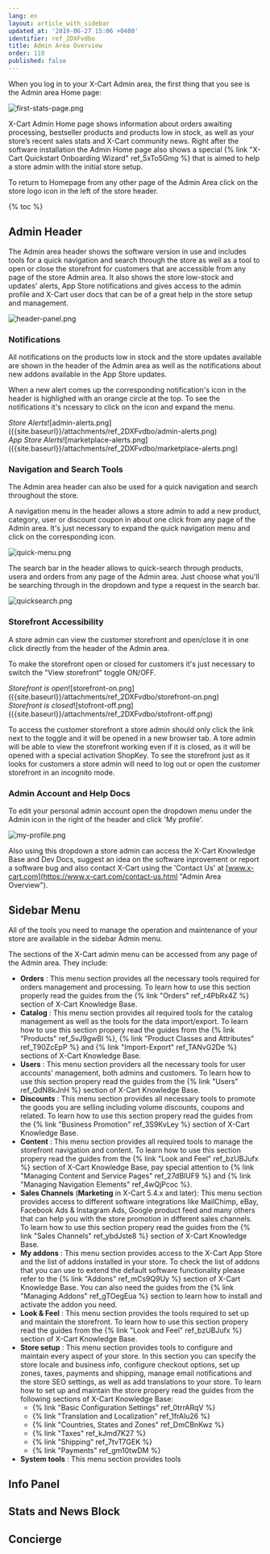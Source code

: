 ```yaml
---
lang: en
layout: article_with_sidebar
updated_at: '2019-06-27 15:06 +0400'
identifier: ref_2DXFvdbo
title: Admin Area Overview
order: 110
published: false
---
```

When you log in to your X-Cart Admin area, the first thing that you see is the Admin area Home page:

![first-stats-page.png]({{site.baseurl}}/attachments/ref_2DXFvdbo/first-stats-page.png)

X-Cart Admin Home page shows information about orders awaiting processing, bestseller products and products low in stock, as well as your store’s recent sales stats and X-Cart community news. Right after the software installation the Admin Home page also shows a special {% link "X-Cart Quickstart Onboarding Wizard" ref_5xTo5Gmg %} that is aimed to help a store admin with the initial store setup.

To return to Homepage from any other page of the Admin Area click on the store logo icon in the left of the store header.

{% toc %}

## Admin Header

The Admin area header shows the software version in use and includes tools for a quick navigation and search through the store as well as a tool to open or close the storefront for customers that are accessible from any page of the store Admin area. It also shows the store low-stock and updates' alerts, App Store notifications and gives access to the admin profile and X-Cart user docs that can be of a great help in the store setup and management.

![header-panel.png]({{site.baseurl}}/attachments/ref_2DXFvdbo/header-panel.png)

### Notifications

All notifications on the products low in stock and the store updates available are shown in the header of the Admin area as well as the notifications about new addons available in the App Store updates.

When a new alert comes up the corresponding notification's icon in the header is highlighed with an orange circle at the top. To see the notifications it's ncessary to click on the icon and expand the menu.

<div class="ui stackable two column grid">
  <div class="column" markdown="span"><i>Store Alerts</i>![admin-alerts.png]({{site.baseurl}}/attachments/ref_2DXFvdbo/admin-alerts.png)</div>
  <div class="column" markdown="span"><i>App Store Alerts</i>![marketplace-alerts.png]({{site.baseurl}}/attachments/ref_2DXFvdbo/marketplace-alerts.png)</div>
</div>

### Navigation and Search Tools

The Admin area header can also be used for a quick navigation and search throughout the store.

A navigation menu in the header allows a store admin to add a new product, category, user or discount coupon in about one click from any page of the Admin area. It's just necessary to expand the quick navigation menu and click on the corresponding icon.

![quick-menu.png]({{site.baseurl}}/attachments/ref_2DXFvdbo/quick-menu.png)

The search bar in the header allows to quick-search through products, usera and orders from any page of the Admin area. Just choose what you'll be searching through in the dropdown and type a request in the search bar.

![quicksearch.png]({{site.baseurl}}/attachments/ref_2DXFvdbo/quicksearch.png)

### Storefront Accessibility

A store admin can view the customer storefront and open/close it in one click directly from the header of the Admin area. 

To make the storefront open or closed for customers it's just necessary to switch the "View storefront" toggle ON/OFF.

<div class="ui stackable two column grid">
  <div class="column" markdown="span"><i>Storefront is open</i>![storefront-on.png]({{site.baseurl}}/attachments/ref_2DXFvdbo/storefront-on.png)</div>
  <div class="column" markdown="span"><i>Storefront is closed</i>![stofront-off.png]({{site.baseurl}}/attachments/ref_2DXFvdbo/stofront-off.png)</div>
</div>

To access the customer storefront a store admin should only click the link next to the toggle and it will be opened in a new browser tab. A tore admin will be able to view the storefront working even if it is closed, as it will be opened with a special activation ShopKey. To see the storefront just as it looks for customers a store admin will need to log out or open the customer storefront in an incognito mode. 

### Admin Account and Help Docs

To edit your personal admin account open the dropdown menu under the Admin icon in the right of the header and click 'My profile'.

![my-profile.png]({{site.baseurl}}/attachments/ref_2DXFvdbo/my-profile.png)

Also using this dropdown a store admin can access the X-Cart Knowledge Base and Dev Docs, suggest an idea on the software inprovement or report a software bug and also contact X-Cart using the 'Contact Us' at [www.x-cart.com](https://www.x-cart.com/contact-us.html "Admin Area Overview").

## Sidebar Menu

All of the tools you need to manage the operation and maintenance of your store are available in the sidebar Admin menu.

The sections of the X-Cart admin menu can be accessed from any page of the Admin area. They include:

* **Orders** : This menu section provides all the necessary tools required for orders management and processing. 
  To learn how to use this section properly read the guides from the {% link "Orders" ref_r4PbRx4Z %} section of X-Cart Knowledge Base.
* **Catalog** : This menu section provides all required tools for the catalog management as well as the tools for the data import/export. 
   To learn how to use this section propery read the guides from the {% link "Products" ref_5vJ9gwBl %}, {% link "Product Classes and Attributes" ref_T90ZcEpP %} and {% link "Import-Export" ref_TANvG2De %} sections of X-Cart Knowledge Base.
* **Users** : This menu section providers all the necessary tools for user accounts' management, both admins and customers. 
   To learn how to use this section propery read the guides from the {% link "Users" ref_QdN8kJnH %} section of X-Cart Knowledge Base.
* **Discounts** : This menu section provides all necessary tools to promote the goods you are selling including volume discounts, coupons and related.
   To learn how to use this section propery read the guides from the {% link "Business Promotion" ref_3S9KvLey %} section of X-Cart Knowledge Base.
* **Content** : This menu section provides all required tools to manage the storefront navigation and content.
  To learn how to use this section propery read the guides from the {% link "Look and Feel" ref_bzUBJufx %} section of X-Cart Knowledge Base, pay special attention to {% link "Managing Content and Service Pages" ref_27dBlUF9 %} and {% link "Managing Navigation Elements" ref_4wQjPcoc %}.
* **Sales Channels** (**Marketing** in X-Cart 5.4.x and later): This menu section provides access to different software integrations like MailChimp, eBay, Facebook Ads & Instagram Ads, Google product feed and many others that can help you with the store promotion in different sales channels.
  To learn how to use this section propery read the guides from the {% link "Sales Channels" ref_ybdJste8 %} section of X-Cart Knowledge Base.
* **My addons** : This menu section provides access to the X-Cart App Store and the list of addons installed in your store. 
  To check the list of addons that you can use to extend the default software functionality please refer to the {% link "Addons" ref_mCs9Q9Uy %} section of X-Cart Knowledge Base. You can also need the guides from the {% link "Managing Addons" ref_gTOegEua %} section to learn how to install and activate the addon you need.
* **Look & Feel** : This menu section provides the tools required to set up and maintain the storefront. 
  To learn how to use this section propery read the guides from the {% link "Look and Feel" ref_bzUBJufx %} section of X-Cart Knowledge Base.
* **Store setup** : This menu section provides tools to configure and maintain every aspect of your store. In this section you can specify the store locale and business info, configure checkout options, set up zones, taxes, payments and shipping, manage email notifications and the store SEO settings, as well as add translations to your store.
  To learn how to set up and maintain the store propery read the guides from the following sections of X-Cart Knowledge Base:
  * {% link "Basic Configuration Settings" ref_0trrARqV %}
  * {% link "Translation and Localization" ref_1frAlu26 %}
  * {% link "Countries, States and Zones" ref_DmCBnKwz %}
  * {% link "Taxes" ref_kJmd7K27 %}
  * {% link "Shipping" ref_7tvT7GEK %}
  * {% link "Payments" ref_gm10twDM %}
* **System tools** : This menu section provides tools 

## Info Panel

## Stats and News Block

## Concierge
